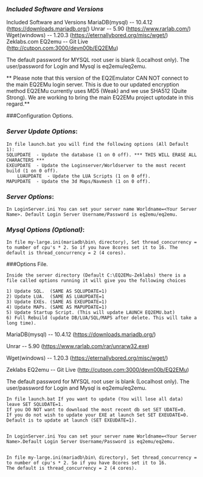 ### ***Included Software and Versions***
Included Software and Versions
MariaDB(mysql) 	   -- 10.4.12 (https://downloads.mariadb.org/)
Unrar         	   -- 5.90    (https://www.rarlab.com/)
Wget(windows)	   -- 1.20.3  (https://eternallybored.org/misc/wget/)
Zeklabs.com EQ2emu -- Git Live (http://cutpon.com:3000/devn00b/EQ2EMu)

The default password for MYSQL root user is blank (Localhost only).
The user/password for Login and Mysql is eq2emu/eq2emu.

** Please note that this version of the EQ2Emulator CAN NOT connect to the main EQ2EMu login server. This is due to our updated encryption method
EQ2EMu currently uses MD5 (Weak) and we use SHA512 (Quite Strong). We are working to bring the main EQ2EMu project uptodate in this regard.**

###Configuration Options.

### 	***Server Update Options***:
	In file launch.bat you will find the following options (All Default 1): 
	SQLUPDATE  - Update the database (1 on 0 off). *** THIS WILL ERASE ALL CHARACTERS ***
	EXEUPDATE  - Update the Loginserver/Worldserver to the most recent build (1 on 0 off).
        LUAUPDATE  - Update the LUA Scripts (1 on 0 off).
	MAPUPDATE  - Update the 3d Maps/Navmesh (1 on 0 off).

### 	***Server Options***:
	In LoginServer.ini You can set your server name Worldname=<Your Server Name>. Default Login Server Username/Password is eq2emu/eq2emu.

### 	***Mysql Options (Optional)***:
	In file my-large.ini(mariadb\bin\ directory), Set thread_concurrency =  to number of cpu's * 2. So if you have 8cores set it to 16. The
	default is thread_concurrency = 2 (4 cores).

###Options File.
	
	Inside the server directory (Default C:\EQ2EMu-Zeklabs) there is a file called options running it will give you the following choices

	1) Update SQL.  (SAME AS SQLUPDATE=1)
	2) Update LUA.  (SAME AS LUAUPDATE=1
	3) Update EXEs. (SAME AS EXEUPDATE=1)
	4) Update MAPs. (SAME AS MAPUPDATE=1)
	5) Update Startup Script. (This will update LAUNCH EQ2EMU.bat)
	6) Full Rebuild (update DB/LUA/SQL/MAPS after delete. This will take a long time).











MariaDB(mysql) -- 10.4.12 (https://downloads.mariadb.org/)

Unrar          -- 5.90    (https://www.rarlab.com/rar/unrarw32.exe)

Wget(windows)  -- 1.20.3  (https://eternallybored.org/misc/wget/)

Zeklabs EQ2emu -- Git Live (http://cutpon.com:3000/devn00b/EQ2EMu)

The default password for MYSQL root user is blank (Localhost only).
The user/password for Login and Mysql is eq2emu/eq2emu.


    In file launch.bat If you want to update (You will lose all data) leave SET SQLUDATE=1.
    If you DO NOT want to download the most recent db set SET UDATE=0.
	If you do not wish to update your EXE at launch Set SET EXEUDATE=0. Default is to update at launch (SET EXEUDATE=1).


	In LoginServer.ini You can set your server name Worldname=<Your Server Name>.Default Login Server Username/Password is eq2emu/eq2emu.


	In file my-large.ini(mariadb\bin\ directory), Set thread_concurrency =  to number of cpu's * 2. So if you have 8cores set it to 16.
    The	default is thread_concurrency = 2 (4 cores).

	

